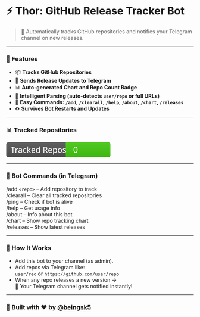 # ⚡ Thor: GitHub Release Tracker Bot

> 🔔 Automatically tracks GitHub repositories and notifies your Telegram channel on new releases.

---

### 🌟 Features

- 📦 **Tracks GitHub Repositories**
- 📢 **Sends Release Updates to Telegram**
- 📊 **Auto-generated Chart and Repo Count Badge**
- 🧠 **Intelligent Parsing (auto-detects `user/repo` or full URLs)**
- 🔧 **Easy Commands: `/add`, `/clearall`, `/help`, `/about`, `/chart`, `/releases`**
- ♻️ **Survives Bot Restarts and Updates**

---

### 📊 Tracked Repositories
![Tracked Repos](badges/tracked_count_badge.svg)

---

### 🔧 Bot Commands (in Telegram)
/add `<repo>` – Add repository to track  
/clearall – Clear all tracked repositories  
/ping – Check if bot is alive  
/help – Get usage info  
/about – Info about this bot  
/chart – Show repo tracking chart  
/releases – Show latest releases

---

### 🚀 How It Works
- Add this bot to your channel (as admin).
- Add repos via Telegram like:  
  `user/reo` or `https://github.com/user/repo`
- When any repo releases a new version →  
  🔔 Your Telegram channel gets notified instantly!

---

### 🤖 Built with ❤️ by [@beingsk5](https://github.com/beingsk5)
